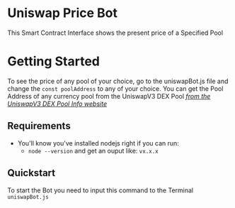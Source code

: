 # Uniswap Price Bot

This Smart Contract Interface shows the present price of a Specified Pool

# Getting Started

To see the price of any pool of your choice, go to the uniswapBot.js file and change the `const poolAddress` to any of your choice. You can get the Pool Address of any currency pool from the UniswapV3 DEX Pool _[from the UniswapV3 DEX Pool Info website](https://info.uniswap.org/#/pools)_

## Requirements

- You'll know you've installed nodejs right if you can run:
  - `node --version` and get an ouput like: `vx.x.x`

## Quickstart

To start the Bot you need to input this command to the Terminal `uniswapBot.js`
